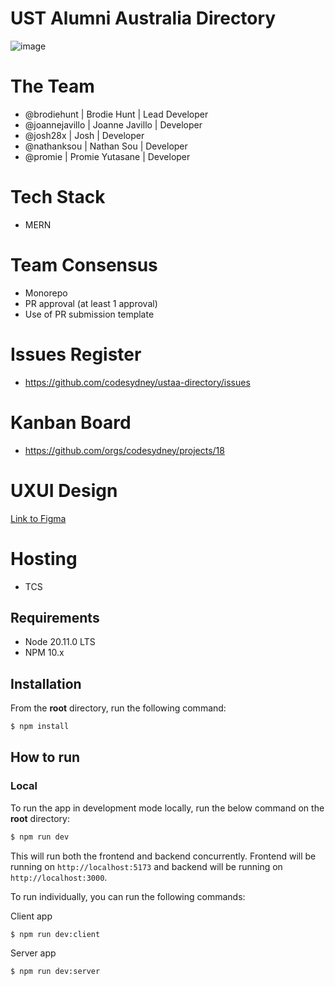 # UST Alumni Australia Directory

![image](https://github.com/codesydney/ustaa-directory/assets/7553347/698efa06-fe60-4fe4-b8b6-688751814cc6)

# The Team
* @brodiehunt | Brodie Hunt | Lead Developer
* @joannejavillo | Joanne Javillo | Developer
* @josh28x | Josh | Developer
* @nathanksou | Nathan Sou | Developer
* @promie | Promie Yutasane | Developer

# Tech Stack
* MERN

# Team Consensus
* Monorepo
* PR approval (at least 1 approval)
* Use of PR submission template

# Issues Register
* https://github.com/codesydney/ustaa-directory/issues

# Kanban Board
* https://github.com/orgs/codesydney/projects/18

# UXUI Design
[Link to Figma](https://www.figma.com/file/DyT6QcKPcTSnDlm4tKMhWW/USTAA-Directory?type=design&node-id=0-1&mode=design&t=SDr6JpXOMT8gbvj7-0)

# Hosting
* TCS

## Requirements
- Node 20.11.0 LTS
- NPM 10.x

## Installation
From the **root** directory, run the following command:

```bash
$ npm install
```

## How to run
### Local
To run the app in development mode locally, run the below command on the **root** directory:

```bash
$ npm run dev
```
This will run both the frontend and backend concurrently. Frontend will be running on `http://localhost:5173` and backend will be running on `http://localhost:3000`.

To run individually, you can run the following commands:

Client app
```bash
$ npm run dev:client
```

Server app
```bash
$ npm run dev:server
```

